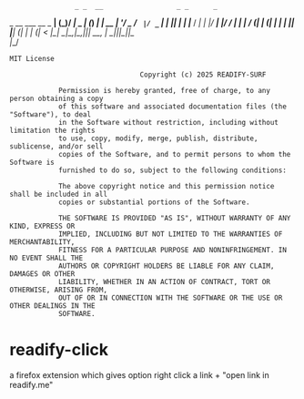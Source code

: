                     _ _  __                  _ _      _    
 _ __ ___  __ _  __| (_)/ _|_   _        ___| (_) ___| | __
| '__/ _ \/ _` |/ _` | | |_| | | |_____ / __| | |/ __| |/ /
| | |  __/ (_| | (_| | |  _| |_| |_____| (__| | | (__|   < 
|_|  \___|\__,_|\__,_|_|_|  \__, |      \___|_|_|\___|_|\_\
                            |___/                          
			    
	MIT License

									Copyright (c) 2025 READIFY-SURF

				Permission is hereby granted, free of charge, to any person obtaining a copy
				of this software and associated documentation files (the "Software"), to deal
				in the Software without restriction, including without limitation the rights
				to use, copy, modify, merge, publish, distribute, sublicense, and/or sell
				copies of the Software, and to permit persons to whom the Software is
				furnished to do so, subject to the following conditions:

				The above copyright notice and this permission notice shall be included in all
				copies or substantial portions of the Software.

				THE SOFTWARE IS PROVIDED "AS IS", WITHOUT WARRANTY OF ANY KIND, EXPRESS OR
				IMPLIED, INCLUDING BUT NOT LIMITED TO THE WARRANTIES OF MERCHANTABILITY,
				FITNESS FOR A PARTICULAR PURPOSE AND NONINFRINGEMENT. IN NO EVENT SHALL THE
				AUTHORS OR COPYRIGHT HOLDERS BE LIABLE FOR ANY CLAIM, DAMAGES OR OTHER
				LIABILITY, WHETHER IN AN ACTION OF CONTRACT, TORT OR OTHERWISE, ARISING FROM,
				OUT OF OR IN CONNECTION WITH THE SOFTWARE OR THE USE OR OTHER DEALINGS IN THE
				SOFTWARE.
    
# readify-click
a firefox extension which gives option right click a link + "open link in readify.me"
